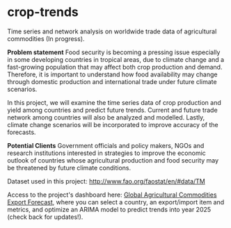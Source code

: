 # crop-trends
Time series and network analysis on worldwide trade data of agricultural commodities (In progress).

**Problem statement**
Food security is becoming a pressing issue especially in some developing countries in tropical areas, due to climate change and a fast-growing population that may affect both crop production and demand. Therefore, it is important to understand how food availability may change through domestic production and international trade under future climate scenarios. 

In this project, we will examine the time series data of crop production and yield among countries and predict future trends. Current and future trade network among countries will also be analyzed and modelled. Lastly, climate change scenarios will be incorporated to improve accuracy of the forecasts. 

**Potential Clients**
Government officials and policy makers, NGOs and research institutions interested in strategies to improve the economic outlook of countries whose agricultural production and food security may be threatened by future climate conditions. 

Dataset used in this project: http://www.fao.org/faostat/en/#data/TM

Access to the project's dashboard here: [Global Agricultural Commodities Export Forecast](http://18.144.177.199:8501/), where you can select a country, an export/import item and metrics, and optimize an ARIMA model to predict trends into year 2025 (check back for updates!).